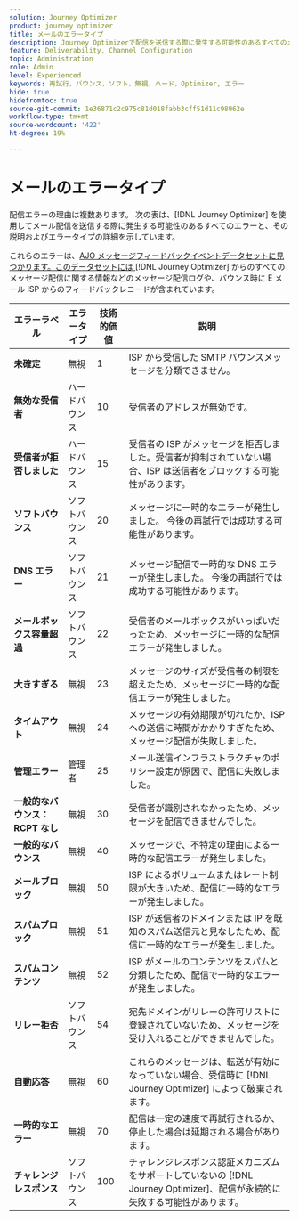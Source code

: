 ```yaml
---
solution: Journey Optimizer
product: journey optimizer
title: メールのエラータイプ
description: Journey Optimizerで配信を送信する際に発生する可能性のあるすべてのメールエラーのリストにアクセスします。
feature: Deliverability, Channel Configuration
topic: Administration
role: Admin
level: Experienced
keywords: 再試行，バウンス，ソフト，無視，ハード，Optimizer, エラー
hide: true
hidefromtoc: true
source-git-commit: 1e36871c2c975c81d018fabb3cff51d11c98962e
workflow-type: tm+mt
source-wordcount: '422'
ht-degree: 19%

---
```



# メールのエラータイプ

配信エラーの理由は複数あります。 次の表は、[!DNL Journey Optimizer] を使用してメール配信を送信する際に発生する可能性のあるすべてのエラーと、その説明およびエラータイプの詳細を示しています。

これらのエラーは、[AJO メッセージフィードバックイベントデータセットに見つかります。このデータセットには ](../data/datasets-query-examples.md#message-feedback-event-dataset)[!DNL Journey Optimizer] からのすべてのメッセージ配信に関する情報などのメッセージ配信ログや、バウンス時に E メール ISP からのフィードバックレコードが含まれています。

| エラーラベル | エラータイプ | 技術的価値 | 説明 |
| --- | --- | --- | --- |
| **未確定** | 無視 | 1 | ISP から受信した SMTP バウンスメッセージを分類できません。 |
| **無効な受信者** | ハードバウンス | 10 | 受信者のアドレスが無効です。 |
| **受信者が拒否しました** | ハードバウンス | 15 | 受信者の ISP がメッセージを拒否しました。受信者が抑制されていない場合、ISP は送信者をブロックする可能性があります。 |
| **ソフトバウンス** | ソフトバウンス | 20 | メッセージに一時的なエラーが発生しました。 今後の再試行では成功する可能性があります。 |
| **DNS エラー** | ソフトバウンス | 21 | メッセージ配信で一時的な DNS エラーが発生しました。 今後の再試行では成功する可能性があります。 |
| **メールボックス容量超過** | ソフトバウンス | 22 | 受信者のメールボックスがいっぱいだったため、メッセージに一時的な配信エラーが発生しました。 |
| **大きすぎる** | 無視 | 23 | メッセージのサイズが受信者の制限を超えたため、メッセージに一時的な配信エラーが発生しました。 |
| **タイムアウト** | 無視 | 24 | メッセージの有効期限が切れたか、ISP への送信に時間がかかりすぎたため、メッセージ配信が失敗しました。 |
| **管理エラー** | 管理者 | 25 | メール送信インフラストラクチャのポリシー設定が原因で、配信に失敗しました。 |
| **一般的なバウンス：RCPT なし** | 無視 | 30 | 受信者が識別されなかったため、メッセージを配信できませんでした。 |
| **一般的なバウンス** | 無視 | 40 | メッセージで、不特定の理由による一時的な配信エラーが発生しました。 |
| **メールブロック** | 無視 | 50 | ISP によるボリュームまたはレート制限が大きいため、配信に一時的なエラーが発生しました。 |
| **スパムブロック** | 無視 | 51 | ISP が送信者のドメインまたは IP を既知のスパム送信元と見なしたため、配信に一時的なエラーが発生しました。 |
| **スパムコンテンツ** | 無視 | 52 | ISP がメールのコンテンツをスパムと分類したため、配信で一時的なエラーが発生しました。 |
| **リレー拒否** | ソフトバウンス | 54 | 宛先ドメインがリレーの許可リストに登録されていないため、メッセージを受け入れることができませんでした。 |
| **自動応答** | 無視 | 60 | これらのメッセージは、転送が有効になっていない場合、受信時に [!DNL Journey Optimizer] によって破棄されます。 |
| **一時的なエラー** | 無視 | 70 | 配信は一定の速度で再試行されるか、停止した場合は延期される場合があります。 |
| **チャレンジレスポンス** | ソフトバウンス | 100 | チャレンジレスポンス認証メカニズムをサポートしていないの [!DNL Journey Optimizer]、配信が永続的に失敗する可能性があります。 |
